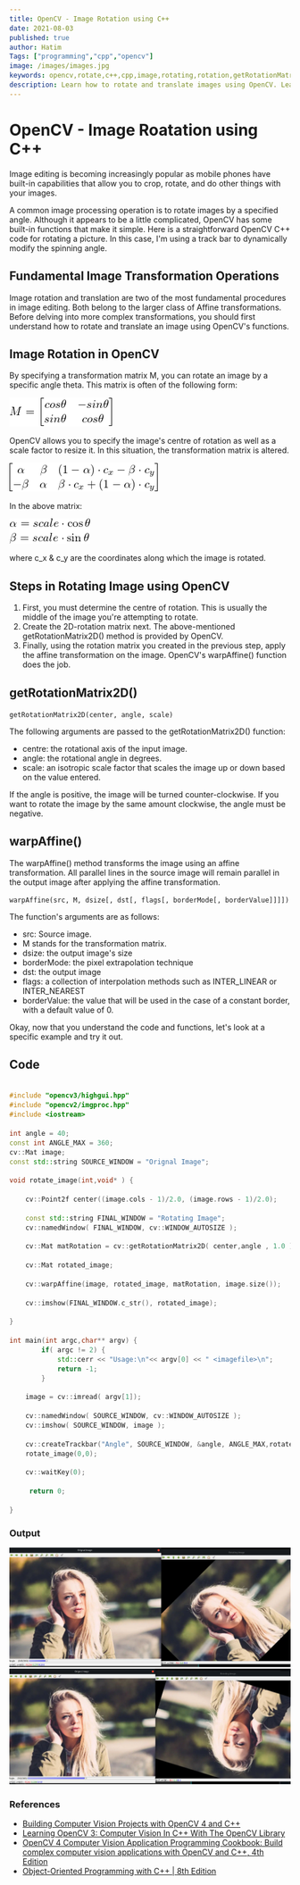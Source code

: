 ```yaml
---
title: OpenCV - Image Rotation using C++
date: 2021-08-03
published: true
author: Hatim
Tags: ["programming","cpp","opencv"]
image: /images/images.jpg
keywords: opencv,rotate,c++,cpp,image,rotating,rotation,getRotationMatrix2D,warpAffine,translation,transformations,transforms,functions,matrix,code,axis,scale,angle,editing
description: Learn how to rotate and translate images using OpenCV. Learn about the syntax and methods for rotating and translating images.
---
```


# OpenCV - Image Roatation using C++

Image editing is becoming increasingly popular as mobile phones have built-in capabilities that allow you to crop, rotate, and do other things with your images.

A common image processing operation is to rotate images by a specified angle. Although it appears to be a little complicated, OpenCV has some built-in functions that make it simple. Here is a straightforward OpenCV C++ code for rotating a picture. In this case, I'm using a track bar to dynamically modify the spinning angle.

## Fundamental Image Transformation Operations

Image rotation and translation are two of the most fundamental procedures in image editing. Both belong to the larger class of Affine transformations. Before delving into more complex transformations, you should first understand how to rotate and translate an image using OpenCV's functions.

## Image Rotation in OpenCV

By specifying a transformation matrix M, you can rotate an image by a specific angle theta. This matrix is often of the following form:

![](./trasnformation-formula.webp)

OpenCV allows you to specify the image's centre of rotation as well as a scale factor to resize it. In this situation, the transformation matrix is altered.

![](./alter-eq.webp)

In the above matrix:

![](./value.webp)

where c_x & c_y are the coordinates along which the image is rotated.

## Steps in Rotating Image using OpenCV

1. First, you must determine the centre of rotation. This is usually the middle of the image you're attempting to rotate.
2. Create the 2D-rotation matrix next. The above-mentioned getRotationMatrix2D() method is provided by OpenCV.
3. Finally, using the rotation matrix you created in the previous step, apply the affine transformation on the image. OpenCV's warpAffine() function does the job.

## getRotationMatrix2D()

`getRotationMatrix2D(center, angle, scale)`

The following arguments are passed to the getRotationMatrix2D() function:

- centre: the rotational axis of the input image.
- angle: the rotational angle in degrees.
- scale: an isotropic scale factor that scales the image up or down based on the value entered.

If the angle is positive, the image will be turned counter-clockwise. If you want to rotate the image by the same amount clockwise, the angle must be negative.

## warpAffine()

The warpAffine() method transforms the image using an affine transformation. All parallel lines in the source image will remain parallel in the output image after applying the affine transformation.

`warpAffine(src, M, dsize[, dst[, flags[, borderMode[, borderValue]]]])`

The function's arguments are as follows:

- src: Source image.
- M stands for the transformation matrix.
- dsize: the output image's size
- borderMode: the pixel extrapolation technique
- dst: the output image
- flags: a collection of interpolation methods such as INTER_LINEAR or INTER_NEAREST
- borderValue: the value that will be used in the case of a constant border, with a default value of 0.

Okay, now that you understand the code and functions, let's look at a specific example and try it out.

## Code

```cpp

#include "opencv3/highgui.hpp"
#include "opencv2/imgproc.hpp"
#include <iostream>

int angle = 40;
const int ANGLE_MAX = 360;
cv::Mat image;
const std::string SOURCE_WINDOW = "Orignal Image";

void rotate_image(int,void* ) {

    cv::Point2f center((image.cols - 1)/2.0, (image.rows - 1)/2.0);

    const std::string FINAL_WINDOW = "Rotating Image";
    cv::namedWindow( FINAL_WINDOW, cv::WINDOW_AUTOSIZE );

    cv::Mat matRotation = cv::getRotationMatrix2D( center,angle , 1.0 );

    cv::Mat rotated_image;

    cv::warpAffine(image, rotated_image, matRotation, image.size());

    cv::imshow(FINAL_WINDOW.c_str(), rotated_image);

}

int main(int argc,char** argv) {
		if( argc != 2) {
			std::cerr << "Usage:\n"<< argv[0] << " <imagefile>\n";
			return -1;
		}

    image = cv::imread( argv[1]);

    cv::namedWindow( SOURCE_WINDOW, cv::WINDOW_AUTOSIZE );
    cv::imshow( SOURCE_WINDOW, image );

    cv::createTrackbar("Angle", SOURCE_WINDOW, &angle, ANGLE_MAX,rotate_image);
    rotate_image(0,0);

    cv::waitKey(0);

     return 0;

}


```

### Output

![Output 1](./output1.webp)
![Output 2](./output2.webp)

### References

- [Building Computer Vision Projects with OpenCV 4 and C++](https://amzn.to/3N7WwbC)
- [Learning OpenCV 3: Computer Vision In C++ With The OpenCV Library](https://amzn.to/3toR4sR)
- [OpenCV 4 Computer Vision Application Programming Cookbook: Build complex computer vision applications with OpenCV and C++, 4th Edition ](https://amzn.to/37ztG3o)
- [Object-Oriented Programming with C++ | 8th Edition ](https://amzn.to/3ilHaC5)
